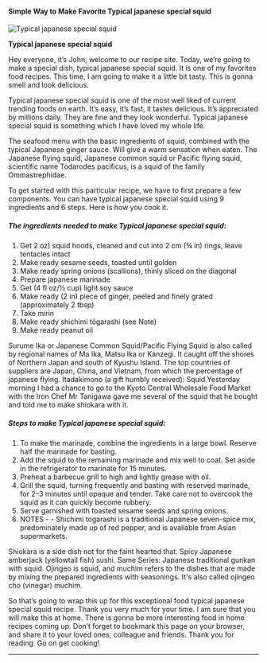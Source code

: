            

#### Simple Way to Make Favorite Typical japanese special squid

![Typical japanese special squid](https://img-global.cpcdn.com/recipes/6602402bd3385b3c/751x532cq70/typical-japanese-special-squid-recipe-main-photo.jpg)

**Typical japanese special squid**

Hey everyone, it’s John, welcome to our recipe site. Today, we’re going to make a special dish, typical japanese special squid. It is one of my favorites food recipes. This time, I am going to make it a little bit tasty. This is gonna smell and look delicious.

Typical japanese special squid is one of the most well liked of current trending foods on earth. It’s easy, it’s fast, it tastes delicious. It’s appreciated by millions daily. They are fine and they look wonderful. Typical japanese special squid is something which I have loved my whole life.

The seafood menu with the basic ingredients of squid, combined with the typical Japanese ginger sauce. Will give a warm sensation when eaten. The Japanese flying squid, Japanese common squid or Pacific flying squid, scientific name Todarodes pacificus, is a squid of the family Ommastrephidae.

To get started with this particular recipe, we have to first prepare a few components. You can have typical japanese special squid using 9 ingredients and 6 steps. Here is how you cook it.

##### The ingredients needed to make Typical japanese special squid:

1.  Get 2 oz) squid hoods, cleaned and cut into 2 cm (¾ in) rings, leave tentacles intact
2.  Make ready sesame seeds, toasted until golden
3.  Make ready spring onions (scallions), thinly sliced on the diagonal
4.  Prepare japanese marinade
5.  Get (4 fl oz/½ cup) light soy sauce
6.  Make ready (2 in) piece of ginger, peeled and finely grated (approximately 2 tbsp)
7.  Take mirin
8.  Make ready shichimi tōgarashi (see Note)
9.  Make ready peanut oil

Surume Ika or Japanese Common Squid/Pacific Flying Squid is also called by regional names of Ma Ika, Matsu Ika or Kanzegi. It caught off the shores of Northern Japan and south of Kyushu Island. The top countries of suppliers are Japan, China, and Vietnam, from which the percentage of japanese flying. Itadakimono (a gift humbly received): Squid Yesterday morning I had a chance to go to the Kyoto Central Wholesale Food Market with the Iron Chef Mr Tanigawa gave me several of the squid that he bought and told me to make shiokara with it.

##### Steps to make Typical japanese special squid:

1.  To make the marinade, combine the ingredients in a large bowl. Reserve half the marinade for basting.
2.  Add the squid to the remaining marinade and mix well to coat. Set aside in the refrigerator to marinate for 15 minutes.
3.  Preheat a barbecue grill to high and lightly grease with oil.
4.  Grill the squid, turning frequently and basting with reserved marinade, for 2–3 minutes until opaque and tender. Take care not to overcook the squid as it can quickly become rubbery.
5.  Serve garnished with toasted sesame seeds and spring onions.
6.  NOTES - - Shichimi togarashi is a traditional Japanese seven-spice mix, predominately made up of red pepper, and is available from Asian supermarkets.

Shiokara is a side dish not for the faint hearted that. Spicy Japanese amberjack (yellowtail fish) sushi. Same Series: Japanese traditional gunkan with squid. Ojingeo is squid, and muchim refers to the dishes that are made by mixing the prepared ingredients with seasonings. It's also called ojingeo cho (vinegar) muchim.

So that’s going to wrap this up for this exceptional food typical japanese special squid recipe. Thank you very much for your time. I am sure that you will make this at home. There is gonna be more interesting food in home recipes coming up. Don’t forget to bookmark this page on your browser, and share it to your loved ones, colleague and friends. Thank you for reading. Go on get cooking!

* * *